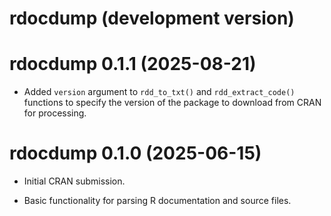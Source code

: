 # rdocdump (development version)

# rdocdump 0.1.1 (2025-08-21)

* Added `version` argument to `rdd_to_txt()` and `rdd_extract_code()` functions to specify the version of the package to download from CRAN for processing.

# rdocdump 0.1.0 (2025-06-15)

* Initial CRAN submission.

* Basic functionality for parsing R documentation and source files.
